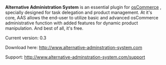 <b>Alternative Administration System</b> is an essential plugin for <a href="http://www.oscommerce.com/">osCommerce</a> , specially designed for task delegation and product management. At it's core, AAS allows the end-user to utilize basic and advanced osCommerce administrative function with added features for dynamic product manipulation. And best of all, it's free.

Current version: 0.3

Download here: http://www.alternative-adminstration-system.com

Support: http://www.alternative-adminstration-system.com/support
